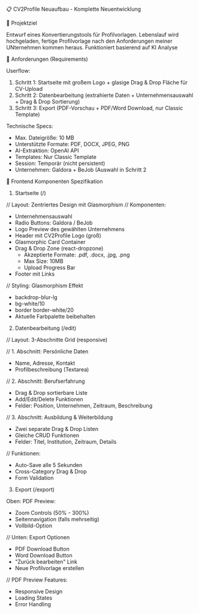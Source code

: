 📋 CV2Profile Neuaufbau - Komplette Neuentwicklung

  🎯 Projektziel

  Entwurf eines Konvertierungstools für Profilvorlagen. Lebenslauf wird hochgeladen, fertige Profilvorlage nach den Anforderungen meiner UNternehmen kommen heraus. Funktioniert basierend auf KI Analyse

  📝 Anforderungen (Requirements)

  Userflow:

  1. Schritt 1: Startseite mit großem Logo + glasige
  Drag & Drop Fläche für CV-Upload
  2. Schritt 2: Datenbearbeitung (extrahierte Daten +
  Unternehmensauswahl + Drag & Drop Sortierung)
  3. Schritt 3: Export (PDF-Vorschau + PDF/Word
  Download, nur Classic Template)

  Technische Specs:

  - Max. Dateigröße: 10 MB
  - Unterstützte Formate: PDF, DOCX, JPEG, PNG
  - AI-Extraktion: OpenAI API
  - Templates: Nur Classic Template
  - Session: Temporär (nicht persistent)
  - Unternehmen: Galdora + BeJob (Auswahl in Schritt 2
  

  🎨 Frontend Komponenten Spezifikation

  1. Startseite (/)

  // Layout: Zentriertes Design mit Glasmorphism
  // Komponenten:
  
  - Unternehmensauswahl
  - Radio Buttons: Galdora / BeJob
  - Logo Preview des gewählten Unternehmens
  - Header mit CV2Profile Logo (groß)
  - Glasmorphic Card Container
  - Drag & Drop Zone (react-dropzone)
    - Akzeptierte Formate: .pdf, .docx, .jpg, .png
    - Max Size: 10MB
    - Upload Progress Bar
  - Footer mit Links

  // Styling: Glasmorphism Effekt
  - backdrop-blur-lg
  - bg-white/10
  - border border-white/20
  - Aktuelle Farbpalette beibehalten

  2. Datenbearbeitung (/edit)

  // Layout: 3-Abschnitte Grid (responsive)
  
  // 1. Abschnitt: Persönliche Daten
  - Name, Adresse, Kontakt
  - Profilbeschreibung (Textarea)

  // 2. Abschnitt: Berufserfahrung
  - Drag & Drop sortierbare Liste
  - Add/Edit/Delete Funktionen
  - Felder: Position, Unternehmen, Zeitraum,
  Beschreibung

  // 3. Abschnitt: Ausbildung & Weiterbildung  
  - Zwei separate Drag & Drop Listen
  - Gleiche CRUD Funktionen
  - Felder: Titel, Institution, Zeitraum, Details


  // Funktionen:
  - Auto-Save alle 5 Sekunden
  - Cross-Category Drag & Drop
  - Form Validation

  3. Export (/export)

Oben: PDF Preview:
  - Zoom Controls (50% - 300%)
  - Seitennavigation (falls mehrseitig)
  - Vollbild-Option

  // Unten: Export Optionen
  - PDF Download Button
  - Word Download Button
  - "Zurück bearbeiten" Link
  - Neue Profilvorlage erstellen

  // PDF Preview Features:
  - Responsive Design
  - Loading States
  - Error Handling